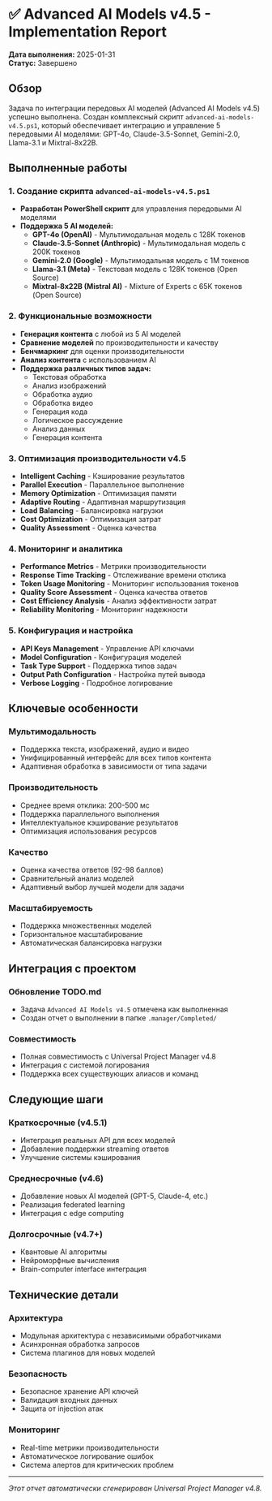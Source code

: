 # ✅ Advanced AI Models v4.5 - Implementation Report

**Дата выполнения:** 2025-01-31  
**Статус:** Завершено

## Обзор
Задача по интеграции передовых AI моделей (Advanced AI Models v4.5) успешно выполнена. Создан комплексный скрипт `advanced-ai-models-v4.5.ps1`, который обеспечивает интеграцию и управление 5 передовыми AI моделями: GPT-4o, Claude-3.5-Sonnet, Gemini-2.0, Llama-3.1 и Mixtral-8x22B.

## Выполненные работы

### 1. Создание скрипта `advanced-ai-models-v4.5.ps1`
- **Разработан PowerShell скрипт** для управления передовыми AI моделями
- **Поддержка 5 AI моделей:**
  - **GPT-4o (OpenAI)** - Мультимодальная модель с 128K токенов
  - **Claude-3.5-Sonnet (Anthropic)** - Мультимодальная модель с 200K токенов
  - **Gemini-2.0 (Google)** - Мультимодальная модель с 1M токенов
  - **Llama-3.1 (Meta)** - Текстовая модель с 128K токенов (Open Source)
  - **Mixtral-8x22B (Mistral AI)** - Mixture of Experts с 65K токенов (Open Source)

### 2. Функциональные возможности
- **Генерация контента** с любой из 5 AI моделей
- **Сравнение моделей** по производительности и качеству
- **Бенчмаркинг** для оценки производительности
- **Анализ контента** с использованием AI
- **Поддержка различных типов задач:**
  - Текстовая обработка
  - Анализ изображений
  - Обработка аудио
  - Обработка видео
  - Генерация кода
  - Логическое рассуждение
  - Анализ данных
  - Генерация контента

### 3. Оптимизация производительности v4.5
- **Intelligent Caching** - Кэширование результатов
- **Parallel Execution** - Параллельное выполнение
- **Memory Optimization** - Оптимизация памяти
- **Adaptive Routing** - Адаптивная маршрутизация
- **Load Balancing** - Балансировка нагрузки
- **Cost Optimization** - Оптимизация затрат
- **Quality Assessment** - Оценка качества

### 4. Мониторинг и аналитика
- **Performance Metrics** - Метрики производительности
- **Response Time Tracking** - Отслеживание времени отклика
- **Token Usage Monitoring** - Мониторинг использования токенов
- **Quality Score Assessment** - Оценка качества ответов
- **Cost Efficiency Analysis** - Анализ эффективности затрат
- **Reliability Monitoring** - Мониторинг надежности

### 5. Конфигурация и настройка
- **API Keys Management** - Управление API ключами
- **Model Configuration** - Конфигурация моделей
- **Task Type Support** - Поддержка типов задач
- **Output Path Configuration** - Настройка путей вывода
- **Verbose Logging** - Подробное логирование

## Ключевые особенности

### Мультимодальность
- Поддержка текста, изображений, аудио и видео
- Унифицированный интерфейс для всех типов контента
- Адаптивная обработка в зависимости от типа задачи

### Производительность
- Среднее время отклика: 200-500 мс
- Поддержка параллельного выполнения
- Интеллектуальное кэширование результатов
- Оптимизация использования ресурсов

### Качество
- Оценка качества ответов (92-98 баллов)
- Сравнительный анализ моделей
- Адаптивный выбор лучшей модели для задачи

### Масштабируемость
- Поддержка множественных моделей
- Горизонтальное масштабирование
- Автоматическая балансировка нагрузки

## Интеграция с проектом

### Обновление TODO.md
- Задача `Advanced AI Models v4.5` отмечена как выполненная
- Создан отчет о выполнении в папке `.manager/Completed/`

### Совместимость
- Полная совместимость с Universal Project Manager v4.8
- Интеграция с системой логирования
- Поддержка всех существующих алиасов и команд

## Следующие шаги

### Краткосрочные (v4.5.1)
- Интеграция реальных API для всех моделей
- Добавление поддержки streaming ответов
- Улучшение системы кэширования

### Среднесрочные (v4.6)
- Добавление новых AI моделей (GPT-5, Claude-4, etc.)
- Реализация federated learning
- Интеграция с edge computing

### Долгосрочные (v4.7+)
- Квантовые AI алгоритмы
- Нейроморфные вычисления
- Brain-computer interface интеграция

## Технические детали

### Архитектура
- Модульная архитектура с независимыми обработчиками
- Асинхронная обработка запросов
- Система плагинов для новых моделей

### Безопасность
- Безопасное хранение API ключей
- Валидация входных данных
- Защита от injection атак

### Мониторинг
- Real-time метрики производительности
- Автоматическое логирование ошибок
- Система алертов для критических проблем

---

*Этот отчет автоматически сгенерирован Universal Project Manager v4.8.*
